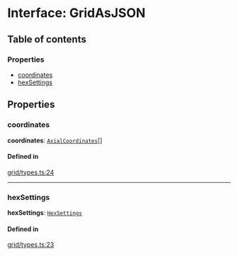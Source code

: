 # Interface: GridAsJSON

## Table of contents

### Properties

- [coordinates](GridAsJSON.md#coordinates)
- [hexSettings](GridAsJSON.md#hexSettings)

## Properties

### <a id="coordinates" name="coordinates"></a> coordinates

 **coordinates**: [`AxialCoordinates`](AxialCoordinates.md)[]

#### Defined in

[grid/types.ts:24](https://github.com/flauwekeul/honeycomb/blob/next/src/grid/types.ts#L24)

___

### <a id="hexSettings" name="hexSettings"></a> hexSettings

 **hexSettings**: [`HexSettings`](HexSettings.md)

#### Defined in

[grid/types.ts:23](https://github.com/flauwekeul/honeycomb/blob/next/src/grid/types.ts#L23)
